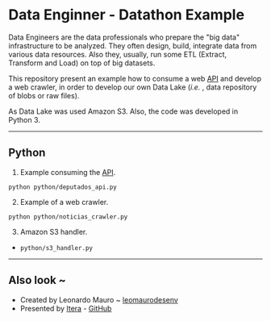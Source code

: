 # Data Enginner - Datathon Example

Data Engineers are the data professionals who prepare the "big data" infrastructure to be analyzed. They often design, build, integrate data from various data resources. Also they, usually, run some ETL (Extract, Transform and Load) on top of big datasets.   

This repository present an example how to consume a web [API](https://dadosabertos.camara.leg.br/swagger/api.html) and develop a web crawler, in order to develop our own Data Lake (_i.e._ , data repository of blobs or raw files).   

As Data Lake was used Amazon S3. Also, the code was developed in Python 3.   

---
## Python

1. Example consuming the [API](https://dadosabertos.camara.leg.br/swagger/api.html).

```shell
python python/deputados_api.py
```

2. Example of a web crawler.

```shell
python python/noticias_crawler.py
```

3. Amazon S3 handler.
-   `python/s3_handler.py`

---
## Also look ~

-   Created by Leonardo Mauro ~ [leomaurodesenv](https://github.com/leomaurodesenv/)
-   Presented by [Itera](http://itera.com.br/) - [GitHub](https://github.com/iterasolucoes)